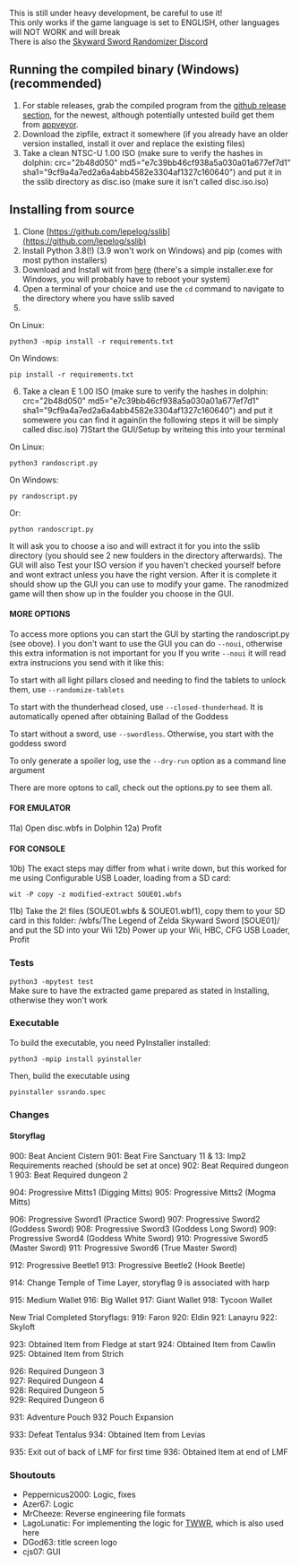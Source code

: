 This is still under heavy development, be careful to use it!  
This only works if the game language is set to ENGLISH, other languages will NOT WORK and will break  
There is also the [Skyward Sword Randomizer Discord](https://discord.gg/evpNKkaaw6)

## Running the compiled binary (Windows)(recommended)
1. For stable releases, grab the compiled program from the [github release section](https://github.com/lepelog/sslib/releases), for the newest, although potentially untested build get them from [appveyor](https://ci.appveyor.com/project/lepelog/sslib).
2. Download the zipfile, extract it somewhere (if you already have an older version installed, install it over and replace the existing files)
3. Take a clean NTSC-U 1.00 ISO (make sure to verify the hashes in dolphin: crc="2b48d050" md5="e7c39bb46cf938a5a030a01a677ef7d1" sha1="9cf9a4a7ed2a6a4abb4582e3304af1327c160640") and put it in the sslib directory as disc.iso (make sure it isn't called disc.iso.iso)
## Installing from source
1) Clone [https://github.com/lepelog/sslib](https://github.com/lepelog/sslib)
2) Install Python 3.8(!) (3.9 won't work on Windows) and pip (comes with most python installers)
3) Download and Install wit from [here](https://wit.wiimm.de/download.html) (there's a simple installer.exe for Windows, you will probably have to reboot your system)
4) Open a terminal of your choice and use the `cd` command to navigate to the directory where you have sslib saved
5)
On Linux:

    python3 -mpip install -r requirements.txt

On Windows:

    pip install -r requirements.txt

6) Take a clean E 1.00 ISO (make sure to verify the hashes in dolphin: crc="2b48d050" md5="e7c39bb46cf938a5a030a01a677ef7d1" sha1="9cf9a4a7ed2a6a4abb4582e3304af1327c160640") and put it somewere you can find it again(in the following steps it will be simply called disc.iso)
7)Start the GUI/Setup by writeing this into your terminal

On Linux:

    python3 randoscript.py

On Windows:

    py randoscript.py
Or:

    python randoscript.py

It will ask you to choose a iso and will extract it for you into the sslib directory (you should see 2 new foulders in the directory afterwards).
The GUI will also Test your ISO version if you haven't checked yourself before and wont extract unless you have the right version.
After it is complete it should show up the GUI you can use to modify your game.
The ranodmized game will then show up in the foulder you choose in the GUI.


#### MORE OPTIONS
To access more options you can start the GUI by starting the randoscript.py (see obove).
I you don't want to use the GUI you can do `--noui`, otherwise this extra information is not important for you
If you write `--noui` it will read extra instrucions you send with it like this:

To start with all light pillars closed and needing to find the tablets to unlock them, use `--randomize-tablets`

To start with the thunderhead closed, use `--closed-thunderhead`. It is automatically opened after obtaining Ballad of the Goddess

To start without a sword, use `--swordless`. Otherwise, you start with the goddess sword

To only generate a spoiler log, use the `--dry-run` option as a command line argument

There are more optons to call, check out the options.py to see them all.


#### FOR EMULATOR
11a) Open disc.wbfs in Dolphin
12a) Profit
#### FOR CONSOLE
10b) The exact steps may differ from what i write down, but this worked for me using Configurable USB Loader, loading from a SD card:

    wit -P copy -z modified-extract SOUE01.wbfs

11b) Take the 2! files (SOUE01.wbfs & SOUE01.wbf1), copy them to your SD card in this folder: /wbfs/The Legend of Zelda Skyward Sword [SOUE01]/ and put the SD into your Wii
12b) Power up your Wii, HBC, CFG USB Loader, Profit

### Tests
`python3 -mpytest test`  
Make sure to have the extracted game prepared as stated in Installing, otherwise they won't work

### Executable
To build the executable, you need PyInstaller installed:

    python3 -mpip install pyinstaller

Then, build the executable using

    pyinstaller ssrando.spec

### Changes
#### Storyflag
900: Beat Ancient Cistern
901: Beat Fire Sanctuary
11 & 13: Imp2 Requirements reached (should be set at once)
902: Beat Required dungeon 1
903: Beat Required dungeon 2

904: Progressive Mitts1 (Digging Mitts)
905: Progressive Mitts2 (Mogma Mitts)

906: Progressive Sword1 (Practice Sword)
907: Progressive Sword2 (Goddess Sword)
908: Progressive Sword3 (Goddess Long Sword)
909: Progressive Sword4 (Goddess White Sword)
910: Progressive Sword5 (Master Sword)
911: Progressive Sword6 (True Master Sword)

912: Progressive Beetle1
913: Progressive Beetle2 (Hook Beetle)

914: Change Temple of Time Layer, storyflag 9 is associated with harp

915: Medium Wallet
916: Big Wallet
917: Giant Wallet
918: Tycoon Wallet

New Trial Completed Storyflags:
919: Faron
920: Eldin
921: Lanayru
922: Skyloft

923: Obtained Item from Fledge at start
924: Obtained Item from Cawlin
925: Obtained Item from Strich

926: Required Dungeon 3  
927: Required Dungeon 4  
928: Required Dungeon 5  
929: Required Dungeon 6  

931: Adventure Pouch 932 Pouch Expansion

933: Defeat Tentalus
934: Obtained Item from Levias

935: Exit out of back of LMF for first time
936: Obtained Item at end of LMF

### Shoutouts
- Peppernicus2000: Logic, fixes
- Azer67: Logic
- MrCheeze: Reverse engineering file formats
- LagoLunatic: For implementing the logic for [TWWR](https://github.com/LagoLunatic/wwrando), which is also used here
- DGod63: title screen logo
- cjs07: GUI
